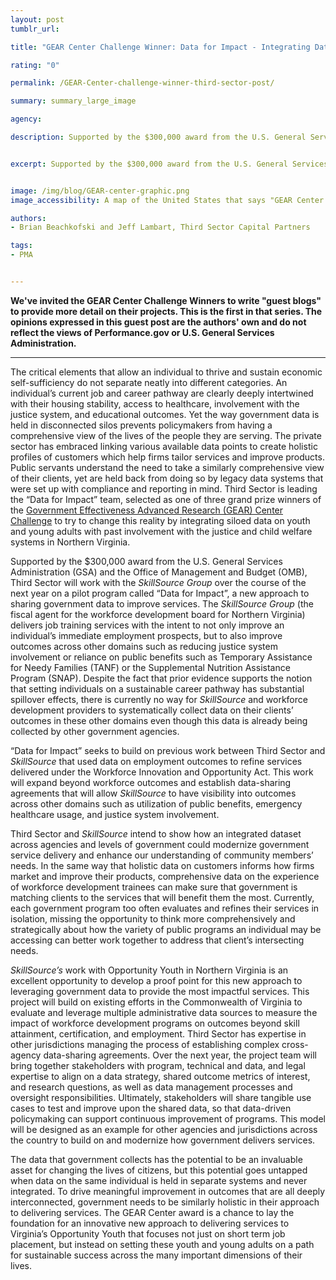```yaml
---
layout: post
tumblr_url:

title: "GEAR Center Challenge Winner: Data for Impact - Integrating Data for Workforce Training Programs"

rating: "0"

permalink: /GEAR-Center-challenge-winner-third-sector-post/

summary: summary_large_image

agency:

description: Supported by the $300,000 award from the U.S. General Services Administration (GSA) and the Office of Management and Budget (OMB), Third Sector will work with the SkillSource Group over the course of the next year on a pilot program called “Data for Impact”, a new approach to sharing government data to improve services.


excerpt: Supported by the $300,000 award from the U.S. General Services Administration (GSA) and the Office of Management and Budget (OMB), Third Sector will work with the SkillSource Group over the course of the next year on a pilot program called “Data for Impact”, a new approach to sharing government data to improve services.


image: /img/blog/GEAR-center-graphic.png
image_accessibility: A map of the United States that says "GEAR Center Challenge Winners."

authors:
- Brian Beachkofski and Jeff Lambart, Third Sector Capital Partners

tags:
- PMA


---
```

**We've invited the GEAR Center Challenge Winners to write "guest blogs" to provide more detail on their projects. This is the first in that series. The opinions expressed in this guest post are the authors' own and do not reflect the views of Performance.gov or U.S. General Services Administration.**

<hr style= "hieght:5px; color:#07648d">

The critical elements that allow an individual to thrive and sustain economic self-sufficiency do not separate neatly into different categories. An individual’s current job and career pathway are clearly deeply intertwined with their housing stability, access to healthcare, involvement with the justice system, and educational outcomes. Yet the way government data is held in disconnected silos prevents policymakers from having a comprehensive view of the lives of the people they are serving. The private sector has embraced linking various available data points to create holistic profiles of customers which help firms tailor services and improve products. Public servants understand the need to take a similarly comprehensive view of their clients, yet are held back from doing so by legacy data systems that were set up with compliance and reporting in mind. Third Sector is leading the “Data for Impact” team, selected as one of three grand prize winners of the [Government Effectiveness Advanced Research (GEAR) Center Challenge](https://www.performance.gov/GEARcenter/) to try to change this reality by integrating siloed data on youth and young adults with past involvement with the justice and child welfare systems in Northern Virginia.

Supported by the $300,000 award from the U.S. General Services Administration (GSA) and the Office of Management and Budget (OMB), Third Sector will work with the *SkillSource Group* over the course of the next year on a pilot program called “Data for Impact”, a new approach to sharing government data to improve services. The *SkillSource Group* (the fiscal agent for the workforce development board for Northern Virginia) delivers job training services with the intent to not only improve an individual’s immediate employment prospects, but to also improve outcomes across other domains such as reducing justice system involvement or reliance on public benefits such as Temporary Assistance for Needy Families (TANF) or the Supplemental Nutrition Assistance Program (SNAP). Despite the fact that prior evidence supports the notion that setting individuals on a sustainable career pathway has substantial spillover effects, there is currently no way for *SkillSource* and workforce development providers to systematically collect data on their clients’ outcomes in these other domains even though this data is already being collected by other government agencies.

“Data for Impact” seeks to build on previous work between Third Sector and *SkillSource* that used data on employment outcomes to refine services delivered under the Workforce Innovation and Opportunity Act. This work will expand beyond workforce outcomes and establish data-sharing agreements that will allow *SkillSource* to have visibility into outcomes across other domains such as utilization of public benefits, emergency healthcare usage, and justice system involvement.

Third Sector and *SkillSource* intend to show how an integrated dataset across agencies and levels of government could modernize government service delivery and enhance our understanding of community members’ needs. In the same way that holistic data on customers informs how firms market and improve their products, comprehensive data on the experience of workforce development trainees can make sure that government is matching clients to the services that will benefit them the most. Currently, each government program too often evaluates and refines their services in isolation, missing the opportunity to think more comprehensively and strategically about how the variety of public programs an individual may be accessing can better work together to address that client’s intersecting needs.

*SkillSource’s* work with Opportunity Youth in Northern Virginia is an excellent opportunity to develop a proof point for this new approach to leveraging government data to provide the most impactful services. This project will build on existing efforts in the Commonwealth of Virginia to evaluate and leverage multiple administrative data sources to measure the impact of workforce development programs on outcomes beyond skill attainment, certification, and employment. Third Sector has expertise in other jurisdictions managing the process of establishing complex cross-agency data-sharing agreements. Over the next year, the project team will bring together stakeholders with program, technical and data, and legal expertise to align on a data strategy, shared outcome metrics of interest, and research questions, as well as data management processes and oversight responsibilities. Ultimately, stakeholders will share tangible use cases to test and improve upon the shared data, so that data-driven policymaking can support continuous improvement of programs. This model will be designed as an example for other agencies and jurisdictions across the country to build on and modernize how government delivers services.

The data that government collects has the potential to be an invaluable asset for changing the lives of citizens, but this potential goes untapped when data on the same individual is held in separate systems and never integrated. To drive meaningful improvement in outcomes that are all deeply interconnected, government needs to be similarly holistic in their approach to delivering services. The GEAR Center award is a chance to lay the foundation for an innovative new approach to delivering services to Virginia’s Opportunity Youth that focuses not just on short term job placement, but instead on setting these youth and young adults on a path for sustainable success across the many important dimensions of their lives.
